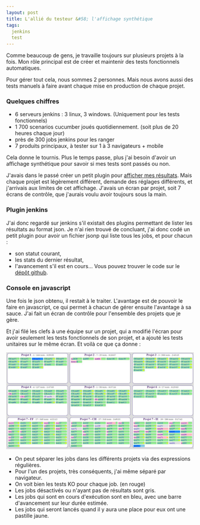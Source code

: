 ```yaml
---
layout: post
title: L'allié du testeur &#58; l'affichage synthétique
tags: 
  jenkins
  test
---
```


Comme beaucoup de gens, je travaille toujours sur plusieurs projets à la fois. Mon rôle principal est de créer et maintenir des tests fonctionnels automatiques.

Pour gérer tout cela, nous sommes 2 personnes. Mais nous avons aussi des tests manuels à faire avant chaque mise en production de chaque projet.

### Quelques chiffres

* 6 serveurs jenkins : 3 linux, 3 windows. (Uniquement pour les tests fonctionnels)
* 1 700 scenarios cucumber joués quotidiennement. (soit plus de 20 heures chaque jour)
* près de 300 jobs jenkins pour les ranger
* 7 produits principaux, à tester sur 1 à 3 navigateurs + mobile

Cela donne le tournis. Plus le temps passe, plus j'ai besoin d'avoir un affichage synthétique pour savoir si mes tests sont passés ou non.

J'avais dans le passé créer un petit plugin pour [afficher mes résultats](http://web-quality.over-blog.com/affichage-des-resultats-de-tests). Mais chaque projet est légèrement différent, demande des réglages différents, et j'arrivais aux limites de cet affichage. J'avais un écran par projet, soit 7 écrans de contrôle, que j'aurais voulu avoir toujours sous la main.

### Plugin jenkins

J'ai donc regardé sur jenkins s'il existait des plugins permettant de lister les résultats au format json. Je n'ai rien trouvé de concluant, j'ai donc codé un petit plugin pour avoir un fichier jsonp qui liste tous les jobs, et pour chacun :
* son statut courant,
* les stats du dernier résultat,
* l'avancement s'il est en cours...
Vous pouvez trouver le code sur le [dépôt github](https://github.com/fabrice31/jsonResult).

### Console en javascript

Une fois le json obtenu, il restait à le traiter. L'avantage est de pouvoir le faire en javascript, ce qui permet à chacun de gérer ensuite l'avantage à sa sauce. J'ai fait un écran de contrôle pour l'ensemble des projets que je gère.

Et j'ai filé les clefs à une équipe sur un projet, qui a modifié l'écran pour avoir seulement les tests fonctionnels de son projet, et a ajouté les tests unitaires sur le même écran.
Et voilà ce que ça donne :

![Jenkins show](/public/pictures/2014/jenkins-show.png "Ecran d'affichage jenkins")

* On peut séparer les jobs dans les différents projets via des expressions régulières.
* Pour l'un des projets, très conséquents, j'ai même séparé par navigateur.
* On voit bien les tests KO pour chaque job. (en rouge)
* Les jobs désactivés ou n'ayant pas de résultats sont gris.
* Les jobs qui sont en cours d'exécution sont en bleu, avec une barre d'avancement sur leur durée estimée.
* Les jobs qui seront lancés quand il y aura une place pour eux ont une pastille jaune.